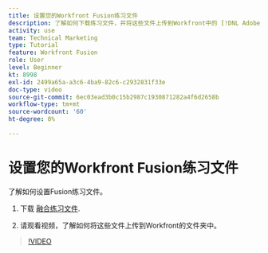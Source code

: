 ```yaml
---
title: 设置您的Workfront Fusion练习文件
description: 了解如何下载练习文件，并将这些文件上传到Workfront中的 [!DNL Adobe Workfront Fusion].
activity: use
team: Technical Marketing
type: Tutorial
feature: Workfront Fusion
role: User
level: Beginner
kt: 8998
exl-id: 2499a65a-a3c6-4ba9-82c6-c2932831f33e
doc-type: video
source-git-commit: 6ec03ead3b0c15b2987c1930871282a4f6d2658b
workflow-type: tm+mt
source-wordcount: '60'
ht-degree: 0%

---
```


# 设置您的Workfront Fusion练习文件

了解如何设置Fusion练习文件。

1. 下载 [融合练习文件](/help/assets/fusion-exercise-files.zip).

1. 请观看视频，了解如何将这些文件上传到Workfront的文件夹中。

>[!VIDEO](https://video.tv.adobe.com/v/335258/?quality=12&learn=on)
